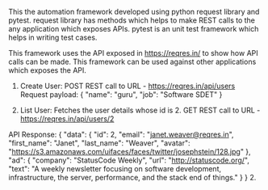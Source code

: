 
This the automation framework developed using python request library and pytest.
request library has methods which helps to make REST calls to the any application which exposes APIs.
pytest is an unit test framework which helps in writing test cases.

This framework uses the API exposed in https://reqres.in/ to show how API calls can be made. This framework can be used against other applications which exposes the 
API.

1. Create User:
POST REST call to URL - https://reqres.in/api/users
Request payload:
{
    "name": "guru",
    "job": "Software SDET"
}

2. List User:
Fetches the user details whose id is 2.
GET REST call to URL - https://reqres.in/api/users/2

API Response:
{
    "data": {
        "id": 2,
        "email": "janet.weaver@reqres.in",
        "first_name": "Janet",
        "last_name": "Weaver",
        "avatar": "https://s3.amazonaws.com/uifaces/faces/twitter/josephstein/128.jpg"
    },
    "ad": {
        "company": "StatusCode Weekly",
        "url": "http://statuscode.org/",
        "text": "A weekly newsletter focusing on software development, infrastructure, the server, performance, and the stack end of things."
    }
}
2. 
